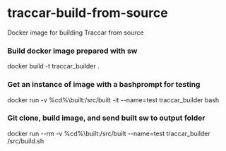 # traccar-build-from-source
Docker image for building Traccar from source

### Build docker image prepared with sw
docker build -t traccar_builder .

### Get an instance of image with a bashprompt for testing
docker run -v %cd%\built:/src/built -it --name=test traccar_builder bash

### Git clone, build image, and send built sw to output folder
docker run --rm -v %cd%\built:/src/built --name=test traccar_builder /src/build.sh